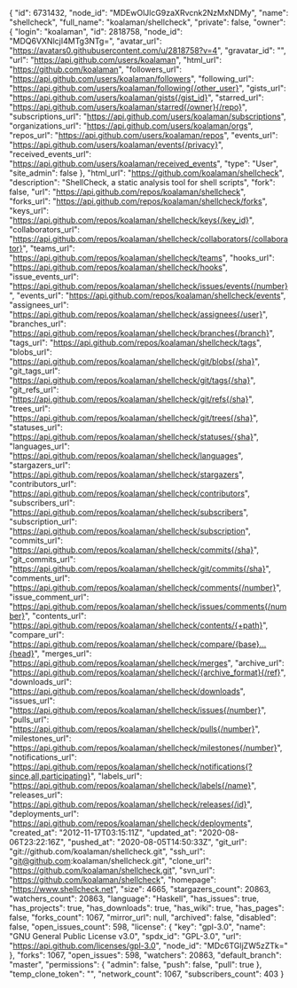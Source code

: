 {
  "id": 6731432,
  "node_id": "MDEwOlJlcG9zaXRvcnk2NzMxNDMy",
  "name": "shellcheck",
  "full_name": "koalaman/shellcheck",
  "private": false,
  "owner": {
    "login": "koalaman",
    "id": 2818758,
    "node_id": "MDQ6VXNlcjI4MTg3NTg=",
    "avatar_url": "https://avatars0.githubusercontent.com/u/2818758?v=4",
    "gravatar_id": "",
    "url": "https://api.github.com/users/koalaman",
    "html_url": "https://github.com/koalaman",
    "followers_url": "https://api.github.com/users/koalaman/followers",
    "following_url": "https://api.github.com/users/koalaman/following{/other_user}",
    "gists_url": "https://api.github.com/users/koalaman/gists{/gist_id}",
    "starred_url": "https://api.github.com/users/koalaman/starred{/owner}{/repo}",
    "subscriptions_url": "https://api.github.com/users/koalaman/subscriptions",
    "organizations_url": "https://api.github.com/users/koalaman/orgs",
    "repos_url": "https://api.github.com/users/koalaman/repos",
    "events_url": "https://api.github.com/users/koalaman/events{/privacy}",
    "received_events_url": "https://api.github.com/users/koalaman/received_events",
    "type": "User",
    "site_admin": false
  },
  "html_url": "https://github.com/koalaman/shellcheck",
  "description": "ShellCheck, a static analysis tool for shell scripts",
  "fork": false,
  "url": "https://api.github.com/repos/koalaman/shellcheck",
  "forks_url": "https://api.github.com/repos/koalaman/shellcheck/forks",
  "keys_url": "https://api.github.com/repos/koalaman/shellcheck/keys{/key_id}",
  "collaborators_url": "https://api.github.com/repos/koalaman/shellcheck/collaborators{/collaborator}",
  "teams_url": "https://api.github.com/repos/koalaman/shellcheck/teams",
  "hooks_url": "https://api.github.com/repos/koalaman/shellcheck/hooks",
  "issue_events_url": "https://api.github.com/repos/koalaman/shellcheck/issues/events{/number}",
  "events_url": "https://api.github.com/repos/koalaman/shellcheck/events",
  "assignees_url": "https://api.github.com/repos/koalaman/shellcheck/assignees{/user}",
  "branches_url": "https://api.github.com/repos/koalaman/shellcheck/branches{/branch}",
  "tags_url": "https://api.github.com/repos/koalaman/shellcheck/tags",
  "blobs_url": "https://api.github.com/repos/koalaman/shellcheck/git/blobs{/sha}",
  "git_tags_url": "https://api.github.com/repos/koalaman/shellcheck/git/tags{/sha}",
  "git_refs_url": "https://api.github.com/repos/koalaman/shellcheck/git/refs{/sha}",
  "trees_url": "https://api.github.com/repos/koalaman/shellcheck/git/trees{/sha}",
  "statuses_url": "https://api.github.com/repos/koalaman/shellcheck/statuses/{sha}",
  "languages_url": "https://api.github.com/repos/koalaman/shellcheck/languages",
  "stargazers_url": "https://api.github.com/repos/koalaman/shellcheck/stargazers",
  "contributors_url": "https://api.github.com/repos/koalaman/shellcheck/contributors",
  "subscribers_url": "https://api.github.com/repos/koalaman/shellcheck/subscribers",
  "subscription_url": "https://api.github.com/repos/koalaman/shellcheck/subscription",
  "commits_url": "https://api.github.com/repos/koalaman/shellcheck/commits{/sha}",
  "git_commits_url": "https://api.github.com/repos/koalaman/shellcheck/git/commits{/sha}",
  "comments_url": "https://api.github.com/repos/koalaman/shellcheck/comments{/number}",
  "issue_comment_url": "https://api.github.com/repos/koalaman/shellcheck/issues/comments{/number}",
  "contents_url": "https://api.github.com/repos/koalaman/shellcheck/contents/{+path}",
  "compare_url": "https://api.github.com/repos/koalaman/shellcheck/compare/{base}...{head}",
  "merges_url": "https://api.github.com/repos/koalaman/shellcheck/merges",
  "archive_url": "https://api.github.com/repos/koalaman/shellcheck/{archive_format}{/ref}",
  "downloads_url": "https://api.github.com/repos/koalaman/shellcheck/downloads",
  "issues_url": "https://api.github.com/repos/koalaman/shellcheck/issues{/number}",
  "pulls_url": "https://api.github.com/repos/koalaman/shellcheck/pulls{/number}",
  "milestones_url": "https://api.github.com/repos/koalaman/shellcheck/milestones{/number}",
  "notifications_url": "https://api.github.com/repos/koalaman/shellcheck/notifications{?since,all,participating}",
  "labels_url": "https://api.github.com/repos/koalaman/shellcheck/labels{/name}",
  "releases_url": "https://api.github.com/repos/koalaman/shellcheck/releases{/id}",
  "deployments_url": "https://api.github.com/repos/koalaman/shellcheck/deployments",
  "created_at": "2012-11-17T03:15:11Z",
  "updated_at": "2020-08-06T23:22:16Z",
  "pushed_at": "2020-08-05T14:50:33Z",
  "git_url": "git://github.com/koalaman/shellcheck.git",
  "ssh_url": "git@github.com:koalaman/shellcheck.git",
  "clone_url": "https://github.com/koalaman/shellcheck.git",
  "svn_url": "https://github.com/koalaman/shellcheck",
  "homepage": "https://www.shellcheck.net",
  "size": 4665,
  "stargazers_count": 20863,
  "watchers_count": 20863,
  "language": "Haskell",
  "has_issues": true,
  "has_projects": true,
  "has_downloads": true,
  "has_wiki": true,
  "has_pages": false,
  "forks_count": 1067,
  "mirror_url": null,
  "archived": false,
  "disabled": false,
  "open_issues_count": 598,
  "license": {
    "key": "gpl-3.0",
    "name": "GNU General Public License v3.0",
    "spdx_id": "GPL-3.0",
    "url": "https://api.github.com/licenses/gpl-3.0",
    "node_id": "MDc6TGljZW5zZTk="
  },
  "forks": 1067,
  "open_issues": 598,
  "watchers": 20863,
  "default_branch": "master",
  "permissions": {
    "admin": false,
    "push": false,
    "pull": true
  },
  "temp_clone_token": "",
  "network_count": 1067,
  "subscribers_count": 403
}
